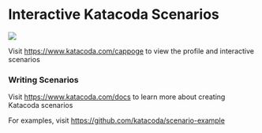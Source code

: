 # Interactive Katacoda Scenarios

[![](http://shields.katacoda.com/katacoda/cappoge/count.svg)](https://www.katacoda.com/cappoge "Get your profile on Katacoda.com")

Visit https://www.katacoda.com/cappoge to view the profile and interactive scenarios

### Writing Scenarios
Visit https://www.katacoda.com/docs to learn more about creating Katacoda scenarios

For examples, visit https://github.com/katacoda/scenario-example
